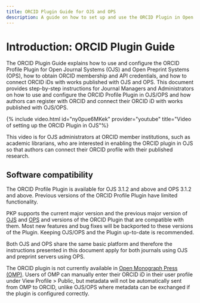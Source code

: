 ```yaml
---
title: ORCID Plugin Guide for OJS and OPS
description: A guide on how to set up and use the ORCID Plugin in Open Journal Systems and Open Monograph Press.
---
```


# Introduction: ORCID Plugin Guide

The ORCID Plugin Guide explains how to use and configure the ORCID Profile Plugin for Open Journal Systems (OJS) and Open Preprint Systems (OPS), how to obtain ORCID membership and API credentials, and how to connect ORCID iDs with works published with OJS and OPS. This document provides step-by-step instructions for Journal Managers and Administrators on how to use and configure the ORCID Profile Plugin in OJS/OPS and how authors can register with ORCID and connect their ORCID iD with works published with OJS/OPS.

{% include video.html id="ny0pue6MKek" provider="youtube" title="Video of setting up the ORCID Plugin in OJS"%}

This video is for OJS administrators at ORCID member institutions, such as academic librarians, who are interested in enabling the ORCID plugin in OJS so that authors can connect their ORCID profile with their published research.

## Software compatibility

The ORCID Profile Plugin is available for OJS 3.1.2 and above and OPS 3.1.2 and above. Previous versions of the ORCID Profile Plugin have limited functionality. 

PKP supports the current major version and the previous major version of [OJS](https://pkp.sfu.ca/software/ojs/getting-started/download/) and [OPS](https://pkp.sfu.ca/software/ops/getting-started/download/) and versions of the ORCID Plugin that are compatible with them. Most new features and bug fixes will be backported to these versions of the Plugin. Keeping OJS/OPS and the Plugin up-to-date is recommended.

Both OJS and OPS share the same basic platform and therefore the instructions presented in this document apply for both journals using OJS and preprint servers using OPS.

The ORCID plugin is not currently available in [Open Monograph Press (OMP)](https://pkp.sfu.ca/omp/). Users of OMP can manually enter their ORCID iD in their user profile under View Profile > Public, but metadata will not be automatically sent from OMP to ORCID, unlike OJS/OPS where metadata can be exchanged if the plugin is configured correctly.
